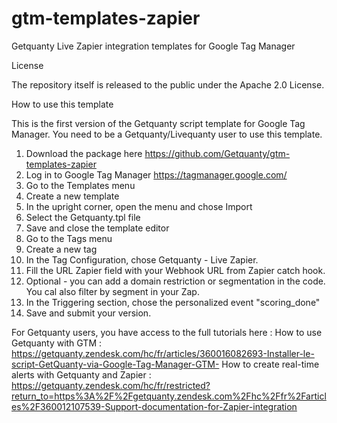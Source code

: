 # gtm-templates-zapier
Getquanty Live Zapier integration templates for Google Tag Manager

License

The repository itself is released to the public under the Apache 2.0 License.

How to use this template

This is the first version of the Getquanty script template for Google Tag Manager. You need to be a Getquanty/Livequanty user to use this template.

1. Download the package here https://github.com/Getquanty/gtm-templates-zapier
2. Log in to Google Tag Manager https://tagmanager.google.com/
3. Go to the Templates menu
4. Create a new template
5. In the upright corner, open the menu and chose Import
6. Select the Getquanty.tpl file
7. Save and close the template editor
8. Go to the Tags menu
9. Create a new tag
10. In the Tag Configuration, chose Getquanty - Live Zapier.
11. Fill the URL Zapier field with your Webhook URL from Zapier catch hook.
12. Optional - you can add a domain restriction or segmentation in the code. You cal also filter by segment in your Zap.
12. In the Triggering section, chose the personalized event "scoring_done"
13. Save and submit your version.


For Getquanty users, you have access to the full tutorials here :
How to use Getquanty with GTM : https://getquanty.zendesk.com/hc/fr/articles/360016082693-Installer-le-script-GetQuanty-via-Google-Tag-Manager-GTM-
How to create real-time alerts with Getquanty and Zapier : https://getquanty.zendesk.com/hc/fr/restricted?return_to=https%3A%2F%2Fgetquanty.zendesk.com%2Fhc%2Ffr%2Farticles%2F360012107539-Support-documentation-for-Zapier-integration
